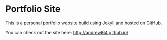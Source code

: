 # Portfolio Site

This is a personal portfolio website build using Jekyll and hosted on GitHub.

You can check out the site here: http://andrewl64.github.io/
